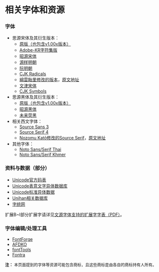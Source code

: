 # 相关字体和资源
### 字体
- 思源宋体及其衍生版本：
    - [原版（也包含v1.00x版本）](https://github.com/adobe-fonts/source-han-serif)
    - [Adobe-KR字符集版](https://github.com/adobe-type-tools/Adobe-KR/releases/tag/20190729)
    - [昭源宋体](https://github.com/chiron-fonts/chiron-sung-hk)
    - [源样明朝](https://github.com/ButTaiwan/genyo-font)
    - [阮明朝](https://github.com/TKYKmori/Minh-Nguyen/)
    - [CJK Radicals](https://github.com/adobe-fonts/cjk-radicals)
    - [綿雲飴里修改的版本](https://github.com/adobe-fonts/source-han-serif/files/14053443/SourceHanSerifSCVF%2B.zip)，[原文地址](https://www.bilibili.com/read/cv29549665/)
    - [文津宋体](https://github.com/takushun-wu/WenJinMincho)
    - [CJK Symbols](https://github.com/unicode-org/cjk-symbols)
- 思源黑体及其衍生版本：
    - [原版（也包含v1.00x版本）](https://github.com/adobe-fonts/source-han-sans)
    - [昭源黑体](https://github.com/chiron-fonts/chiron-hei-hk)
    - [未来荧黑](https://github.com/welai/glow-sans)
- 相关西文字体：
    - [Source Sans 3](https://github.com/adobe-fonts/source-sans)
    - [Source Serif 4](https://github.com/adobe-fonts/source-serif)
    - [Nozomu Katō修改的Source Serif](https://github.com/adobe-fonts/source-serif-pro/files/2654477/suppglyphs.zip)，[原文地址](https://github.com/adobe-fonts/source-serif/issues/22#issuecomment-444993639)
- 其他字体：
    - [Noto Sans/Serif Thai](https://github.com/notofonts/thai)
    - [Noto Sans/Serif Khmer](https://github.com/notofonts/khmer)
### 资料与数据（部分）
- [Unicode官方码表](https://www.unicode.org/charts/)
- [Unicode表意文字异体数据库](https://www.unicode.org/ivd/)
- [Unicode标准异体数据](https://www.unicode.org/Public/15.1.0/ucd/StandardizedVariants.txt)
- [Unihan相关数据库](https://www.unicode.org/Public/15.1.0/ucd/Unihan.zip)
- [字统网](https://zi.tools/)

扩展B~I部分扩展字请详见[文源字体支持的扩展字字表（PDF）](doc/extchars.pdf)。
### 字体编辑/处理工具
- [FontForge](https://fontforge.org/en-US/)
- [AFDKO](https://github.com/adobe-type-tools/afdko)
- [fontTools](https://github.com/fonttools/fonttools)
- [Fontra](https://github.com/googlefonts/fontra)

<font size="2">**注：** 本页面提到的字体等资源可能包含商标，且这些商标是由各自的商标持有人所有。</font>